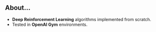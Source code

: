 ## About...

* **Deep Reinforcement Learning** algorithms implemented from scratch.
* Tested in **OpenAI Gym** environments.
